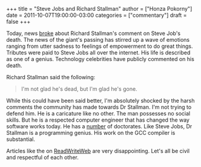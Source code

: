 +++
title = "Steve Jobs and Richard Stallman"
author = ["Honza Pokorny"]
date = 2011-10-07T19:00:00-03:00
categories = ["commentary"]
draft = false
+++

Today, news [broke](<http://stallman.org/archives/2011-jul-oct.html#06%5FOctober%5F2011%5F(Steve%5FJobs)>) about Richard Stallman's comment on Steve Job's death. The
news of the giant's passing has stirred up a wave of emotions ranging from
utter sadness to feelings of empowerment to do great things. Tributes were paid
to Steve Jobs all over the internet. His life is described as one of a genius.
Technology celebrities have publicly commented on his death.

Richard Stallman said the following:

> I'm not glad he's dead, but I'm glad he's gone.

While this could have been said better, I'm absolutely shocked by the harsh
comments the community has made towards Dr Stallman. I'm not trying to defend
him. He is a caricature like no other. The man possesses no social skills. But
he is a respected computer engineer that has changed the way software works
today. He has a [number](http://en.wikipedia.org/wiki/Richard%5FStallman#Recognition) of doctorates. Like Steve Jobs, Dr Stallman is a
programming genius. His work on the GCC compiler is substantial.

Articles like the on [ReadWriteWeb](http://www.readwriteweb.com/enterprise/2011/10/why-fsf-founder-richard-stallm.php) are very disappointing. Let's all be
civil and respectful of each other.
